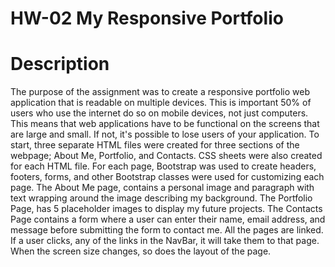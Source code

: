 # HW-02 My Responsive Portfolio 

# Description

The purpose of the assignment was to create a responsive portfolio web application that is readable on multiple devices. This is important 50% of users who use the internet do so on mobile devices, not just computers. This means that web applications have to be functional on the screens that are large and small. If not, it's possible to lose users of your application. To start, three separate HTML files were created for three sections of the webpage; About Me, Portfolio, and Contacts. CSS sheets were also created for each HTML file. For each page, Bootstrap was used to create headers, footers, forms, and other Bootstrap classes were used for customizing each page. The About Me page, contains a personal image and paragraph with text wrapping around the image describing my background. The Portfolio Page, has 5 placeholder images to display my future projects. The Contacts Page contains a form where a user can enter their name, email address, and message before submitting the form to contact me. All the pages are linked. If a user clicks, any of the links in the NavBar, it will take them to that page. When the screen size changes, so does the layout of the page.

